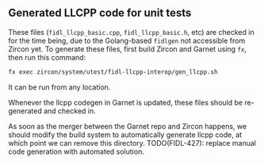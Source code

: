 ## Generated LLCPP code for unit tests

These files (`fidl_llcpp_basic.cpp`, `fidl_llcpp_basic.h`, etc) are checked in for the time being,
due to the Golang-based `fidlgen` not accessible from Zircon yet.
To generate these files, first build Zircon and Garnet using `fx`, then run this command:

```bash
fx exec zircon/system/utest/fidl-llcpp-interop/gen_llcpp.sh
```

It can be run from any location.

Whenever the llcpp codegen in Garnet is updated, these files should be re-generated and checked in.

As soon as the merger between the Garnet repo and Zircon happens, we should modify the build system
to automatically generate llcpp code, at which point we can remove this directory.
TODO(FIDL-427): replace manual code generation with automated solution.
